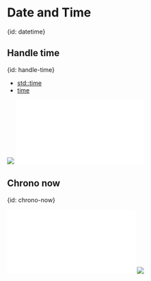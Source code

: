 # Date and Time
{id: datetime}

## Handle time
{id: handle-time}

* [std::time](https://doc.rust-lang.org/std/time/index.html)
* [time](https://docs.rs/time/latest/time/)

![](examples/time-demo/Cargo.toml)
![](examples/time-demo/src/main.rs)

## Chrono now
{id: chrono-now}

![](examples/chrono-demo/src/main.rs)
![](examples/chrono-demo/Cargo.toml)

